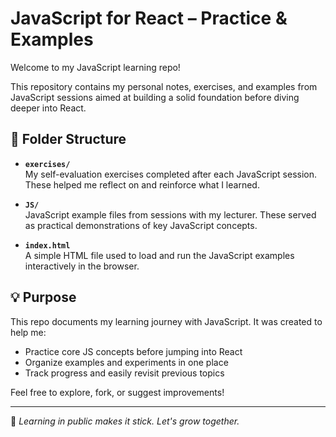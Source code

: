 # JavaScript for React – Practice & Examples

Welcome to my JavaScript learning repo!

This repository contains my personal notes, exercises, and examples from JavaScript sessions aimed at building a solid foundation before diving deeper into React.

## 📁 Folder Structure

- **`exercises/`**  
  My self-evaluation exercises completed after each JavaScript session. These helped me reflect on and reinforce what I learned.

- **`JS/`**  
  JavaScript example files from sessions with my lecturer. These served as practical demonstrations of key JavaScript concepts.

- **`index.html`**  
  A simple HTML file used to load and run the JavaScript examples interactively in the browser.

## 💡 Purpose

This repo documents my learning journey with JavaScript. It was created to help me:
- Practice core JS concepts before jumping into React
- Organize examples and experiments in one place
- Track progress and easily revisit previous topics

Feel free to explore, fork, or suggest improvements!

---

🧠 *Learning in public makes it stick. Let's grow together.*

